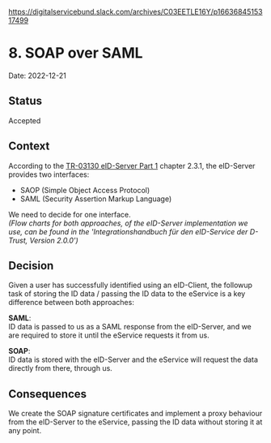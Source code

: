 https://digitalservicebund.slack.com/archives/C03EETLE16Y/p1663684515317499


# 8. SOAP over SAML

Date: 2022-12-21

## Status

Accepted

## Context

According to the [TR-03130 eID-Server Part 1](https://www.bsi.bund.de/SharedDocs/Downloads/DE/BSI/Publikationen/TechnischeRichtlinien/TR03130/TR-03130_TR-eID-Server_Part1.pdf)
chapter 2.3.1, the eID-Server provides two interfaces: 
- SAOP (Simple Object Access Protocol)
- SAML (Security Assertion Markup Language)

We need to decide for one interface.<br> 
_(Flow charts for both approaches, of the eID-Server implementation we use, can be found in the 'Integrationshandbuch für den eID-Service der D-Trust, Version 2.0.0')_

## Decision

Given a user has successfully identified using an eID-Client, the followup task of 
storing the ID data / passing the ID data to the eService is a key difference between both approaches:

**SAML**: <br>
ID data is passed to us as a SAML response from the eID-Server, and we are required to store it until the eService requests it from us. 

**SOAP**: <br>
ID data is stored with the eID-Server and the eService will request the data directly from there, through us.

## Consequences

We create the SOAP signature certificates and implement a proxy behaviour from the eID-Server to the eService, passing the ID data without storing it at any point. 


